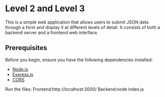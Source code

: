 # Level 2 and Level 3

This is a simple web application that allows users to submit JSON data through a form and display it at different levels of detail. It consists of both a backend server and a frontend web interface.

## Prerequisites

Before you begin, ensure you have the following dependencies installed:

- [Node.js](https://nodejs.org/)
- [Express.js](https://expressjs.com/)
- [CORS](https://www.npmjs.com/package/cors)

Run the files:
Frontend:http://localhost:3000/
Backend:node index.js

